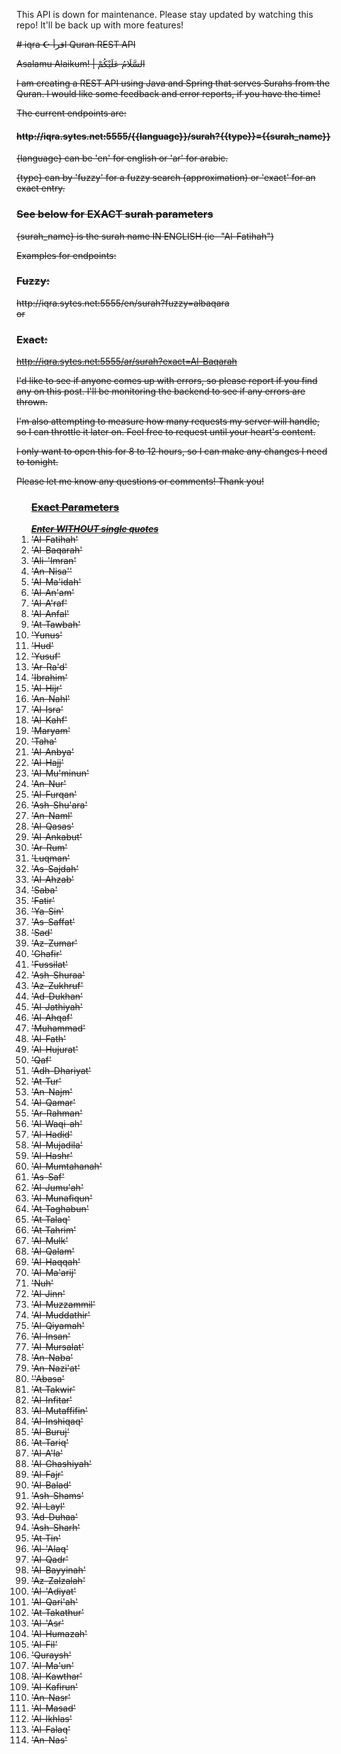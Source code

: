 This API is down for maintenance. Please stay updated by watching this repo! It'll be back up with more features!

<s># iqra ☪️ اقرأ
Quran REST API

Asalamu Alaikum! | السَّلَامُ عَلَيْكُمْ

I am creating a REST API using Java and Spring that serves Surahs from the Quran. I would like some feedback and error reports, if you have the time!

The current endpoints are:
<h4>http://<span></span>iqra.sytes.net:5555/{{language}}/surah?{{type}}={{surah_name}}</h4>

{language} can be 'en' for english or 'ar' for arabic.

{type} can by 'fuzzy' for a fuzzy search (approximation) or 'exact' for an exact entry.<h3>See below for EXACT surah parameters </h3>

{surah_name} is the surah name IN ENGLISH (ie- "Al-Fatihah")

Examples for endpoints:<br>
<h3> Fuzzy: </h3>
http://iqra.sytes.net:5555/en/surah?fuzzy=albaqara<br>
or<br>
  <h3> Exact: </h3>

http://iqra.sytes.net:5555/ar/surah?exact=Al-Baqarah

I'd like to see if anyone comes up with errors, so please report if you find any on this post. I'll be monitoring the backend to see if any errors are thrown.

I'm also attempting to measure how many requests my server will handle, so I can throttle it later on. Feel free to request until your heart's content.

I only want to open this for 8 to 12 hours, so I can make any changes I need to tonight.

Please let me know any questions or comments! Thank you!

<ol>
  <h3><u>Exact Parameters</u></h3><i><u><b> Enter WITHOUT single quotes </b></u></i>
<li>'Al-Fatihah'
<li>'Al-Baqarah'
<li>'Ali-'Imran'
<li>'An-Nisa''
<li>'Al-Ma'idah'
<li>'Al-An'am'
<li>'Al-A'raf'
<li>'Al-Anfal'
<li>'At-Tawbah'
<li>'Yunus'
<li>'Hud'
<li>'Yusuf'
<li>'Ar-Ra'd'
<li>'Ibrahim'
<li>'Al-Hijr'
<li>'An-Nahl'
<li>'Al-Isra'
<li>'Al-Kahf'
<li>'Maryam'
<li>'Taha'
<li>'Al-Anbya'
<li>'Al-Hajj'
<li>'Al-Mu'minun'
<li>'An-Nur'
<li>'Al-Furqan'
<li>'Ash-Shu'ara'
<li>'An-Naml'
<li>'Al-Qasas'
<li>'Al-Ankabut'
<li>'Ar-Rum'
<li>'Luqman'
<li>'As-Sajdah'
<li>'Al-Ahzab'
<li>'Saba'
<li>'Fatir'
<li>'Ya-Sin'
<li>'As-Saffat'
<li>'Sad'
<li>'Az-Zumar'
<li>'Ghafir'
<li>'Fussilat'
<li>'Ash-Shuraa'
<li>'Az-Zukhruf'
<li>'Ad-Dukhan'
<li>'Al-Jathiyah'
<li>'Al-Ahqaf'
<li>'Muhammad'
<li>'Al-Fath'
<li>'Al-Hujurat'
<li>'Qaf'
<li>'Adh-Dhariyat'
<li>'At-Tur'
<li>'An-Najm'
<li>'Al-Qamar'
<li>'Ar-Rahman'
<li>'Al-Waqi-ah'
<li>'Al-Hadid'
<li>'Al-Mujadila'
<li>'Al-Hashr'
<li>'Al-Mumtahanah'
<li>'As-Saf'
<li>'Al-Jumu'ah'
<li>'Al-Munafiqun'
<li>'At-Taghabun'
<li>'At-Talaq'
<li>'At-Tahrim'
<li>'Al-Mulk'
<li>'Al-Qalam'
<li>'Al-Haqqah'
<li>'Al-Ma'arij'
<li>'Nuh'
<li>'Al-Jinn'
<li>'Al-Muzzammil'
<li>'Al-Muddathir'
<li>'Al-Qiyamah'
<li>'Al-Insan'
<li>'Al-Mursalat'
<li>'An-Naba'
<li>'An-Nazi'at'
<li>''Abasa'
<li>'At-Takwir'
<li>'Al-Infitar'
<li>'Al-Mutaffifin'
<li>'Al-Inshiqaq'
<li>'Al-Buruj'
<li>'At-Tariq'
<li>'Al-A'la'
<li>'Al-Ghashiyah'
<li>'Al-Fajr'
<li>'Al-Balad'
<li>'Ash-Shams'
<li>'Al-Layl'
<li>'Ad-Duhaa'
<li>'Ash-Sharh'
<li>'At-Tin'
<li>'Al-'Alaq'
<li>'Al-Qadr'
<li>'Al-Bayyinah'
<li>'Az-Zalzalah'
<li>'Al-'Adiyat'
<li>'Al-Qari'ah'
<li>'At-Takathur'
<li>'Al-'Asr'
<li>'Al-Humazah'
<li>'Al-Fil'
<li>'Quraysh'
<li>'Al-Ma'un'
<li>'Al-Kawthar'
<li>'Al-Kafirun'
<li>'An-Nasr'
<li>'Al-Masad'
<li>'Al-Ikhlas'
<li>'Al-Falaq'
<li>'An-Nas'
  </s>


</ol>

